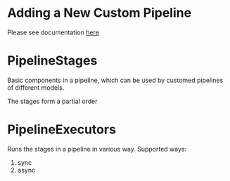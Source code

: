 # Adding a New Custom Pipeline

Please see documentation [here](https://hao-ai-lab.github.io/sgl-diffusion/contributing/add_pipeline.html)

# PipelineStages

Basic components in a pipeline, which can be used by customed pipelines of different models.

The stages form a partial order


# PipelineExecutors

Runs the stages in a pipeline in various way. Supported ways:
1. sync
2. async

